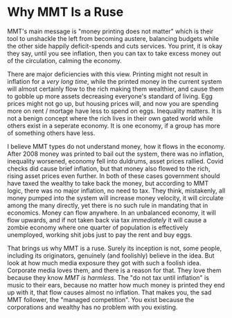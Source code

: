 # Why MMT Is a Ruse

MMT's main message is "money printing does not matter" which is their
tool to unshackle the left from becoming austere, balancing budgets
while the other side happily deficit-spends and cuts services. You
print, it is okay they say, until you see inflation, then you can tax
to take excess money out of the circulation, calming the economy.

There are major deficiencies with this view. Printing might not result
in inflation for a *very long time*, while the printed money in the
current system will almost certainly flow to the rich making them
wealthier, and cause them to gobble up more assets decreasing
everyone's standard of living.  Egg prices might not go up, but
housing prices will, and now you are spending more on rent / mortage
have less to spend on eggs. Inequality matters. It is not a benign
concept where the rich lives in their own gated world while others
exist in a seperate economy. It is one economy, if a group has more of
something others have less.

I believe MMT types do not understand money, how it flows in the
economy. After 2008 money was printed to bail out the system, there
was no inflation, inequality worsened, economy fell into duldrums,
asset prices rallied. Covid checks did cause brief inflation, but that
money also flowed to the rich, rising asset prices even further. In
both of these cases government should have taxed the wealthy to take
back the money, but according to MMT logic, there was no major
inflation, no need to tax. They think, mistakenly, all money pumped
into the system will increase money velocity, it will circulate among
the many directly, yet there is no such rule in mandating that in
economics. Money can flow anywhere. In an unbalanced economy, it will
flow upwards, and if not taken back via tax *immediately* it will
cause a zombie economy where one quarter of population is effectively
unemployed, working shit jobs just to pay the rent and buy eggs.

That brings us why MMT is a ruse. Surely its inception is not, some
people, including its originators, genuinely (and foolishly) believe
in the idea. But look at how much media exposure they got with such a
foolish idea. Corporate media loves them, and there is a reason for
that. They love them because they know *MMT is harmless*. The "do not
tax until inflation" is music to their ears, because no matter how
much money is printed they end up with it, that flow causes almost no
inflation. That makes you, the sad MMT follower, the "managed
competition". You exist because the corporations and wealthy has no
problem with you existing.
